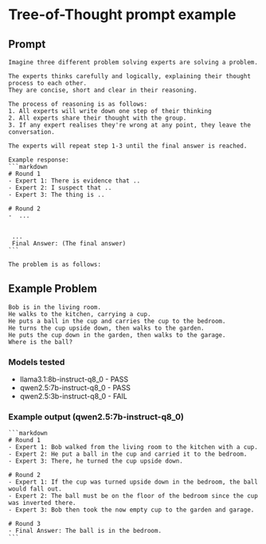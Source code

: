# Tree-of-Thought prompt example 


## Prompt

    Imagine three different problem solving experts are solving a problem.
    
    The experts thinks carefully and logically, explaining their thought process to each other.
    They are concise, short and clear in their reasoning.
    
    The process of reasoning is as follows:
    1. All experts will write down one step of their thinking
    2. All experts share their thought with the group.
    3. If any expert realises they're wrong at any point, they leave the conversation.
    
    The experts will repeat step 1-3 until the final answer is reached.
    
    Example response:
    ```markdown
    # Round 1
    - Expert 1: There is evidence that ..
    - Expert 2: I suspect that ..
    - Expert 3: The thing is ..
    
    # Round 2
    -  ...
    
    
     ...
     Final Answer: (The final answer)
    ```
    
    The problem is as follows:


## Example Problem

    Bob is in the living room.
    He walks to the kitchen, carrying a cup.
    He puts a ball in the cup and carries the cup to the bedroom.
    He turns the cup upside down, then walks to the garden.
    He puts the cup down in the garden, then walks to the garage.
    Where is the ball?

### Models tested
- llama3.1:8b-instruct-q8_0 - PASS
- qwen2.5:7b-instruct-q8_0 - PASS
- qwen2.5:3b-instruct-q8_0 - FAIL

### Example output (qwen2.5:7b-instruct-q8_0)

    ```markdown
    # Round 1
    - Expert 1: Bob walked from the living room to the kitchen with a cup.
    - Expert 2: He put a ball in the cup and carried it to the bedroom.
    - Expert 3: There, he turned the cup upside down.
    
    # Round 2
    - Expert 1: If the cup was turned upside down in the bedroom, the ball would fall out.
    - Expert 2: The ball must be on the floor of the bedroom since the cup was inverted there.
    - Expert 3: Bob then took the now empty cup to the garden and garage.
    
    # Round 3
    - Final Answer: The ball is in the bedroom.
    ```
